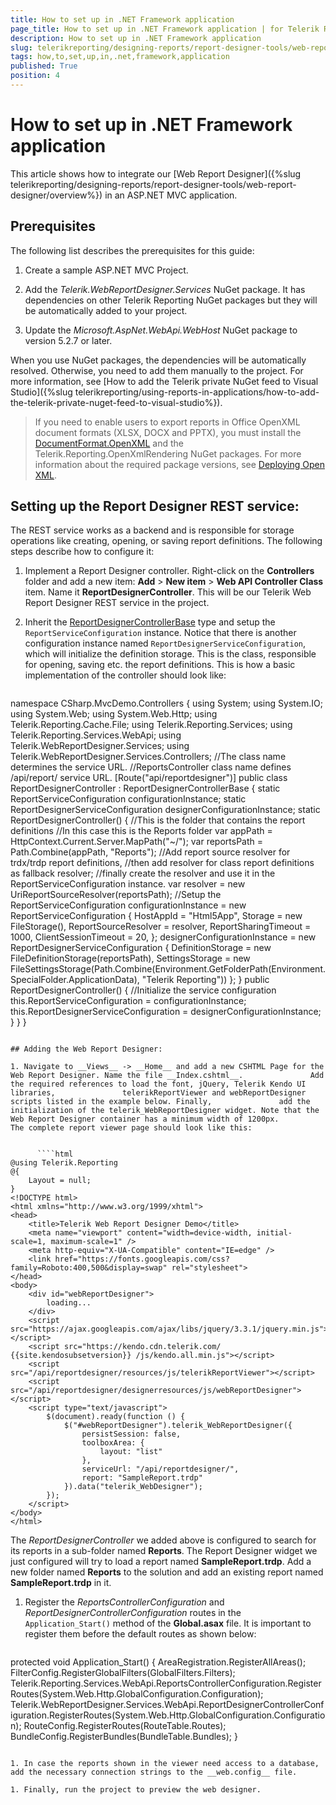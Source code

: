```yaml
---
title: How to set up in .NET Framework application
page_title: How to set up in .NET Framework application | for Telerik Reporting Documentation
description: How to set up in .NET Framework application
slug: telerikreporting/designing-reports/report-designer-tools/web-report-designer/how-to-set-up-in-.net-framework-application
tags: how,to,set,up,in,.net,framework,application
published: True
position: 4
---
```


# How to set up in .NET Framework application



This article shows how to integrate our [Web Report Designer]({%slug telerikreporting/designing-reports/report-designer-tools/web-report-designer/overview%})         in an ASP.NET MVC application.       

## Prerequisites

The following list describes the prerequisites for this guide:

1. Create a sample ASP.NET MVC Project.             

1. Add the *Telerik.WebReportDesigner.Services* NuGet package. It has dependencies on other Telerik Reporting                NuGet packages but they will be automatically added to your project.             

1. Update the *Microsoft.AspNet.WebApi.WebHost* NuGet package to version 5.2.7 or later.           

When you use NuGet packages, the dependencies will be automatically resolved. Otherwise, you need to add them manually to the project.           For more information, see [How to add the Telerik private NuGet feed to Visual Studio]({%slug telerikreporting/using-reports-in-applications/how-to-add-the-telerik-private-nuget-feed-to-visual-studio%}).         

> If you need to enable users to export reports in Office OpenXML document formats (XLSX, DOCX and PPTX), you must install the              [DocumentFormat.OpenXML](https://www.nuget.org/packages/DocumentFormat.OpenXml/)              and the Telerik.Reporting.OpenXmlRendering NuGet packages. For more information about the required package versions,             see [Deploying Open XML](25b584e0-8dd7-4cfd-8878-ffe5e0a95ad4#deploying_open_xml_sdk_for_ms_office).           

## Setting up the Report Designer REST service:

The REST service works as a backend and is responsible for storage operations like creating, opening, or saving report definitions.            The following steps describe how to configure it:         

1. Implement a Report Designer controller. Right-click on the __Controllers__             folder and add a new item: __Add__ > __New item__ > __Web API Controller Class__ item.               Name it __ReportDesignerController__. This will be our Telerik Web Report Designer REST service in the               project.             

1. Inherit the  [ReportDesignerControllerBase](/reporting/api/Telerik.Reporting.Services.WebApi.ReportDesignerControllerBase)  type               and setup the `ReportServiceConfiguration` instance. Notice that there is another configuration               instance named `ReportDesignerServiceConfiguration`, which will initialize the definition storage.               This is the class, responsible for opening, saving etc. the report definitions. This is how a basic               implementation of the controller should look like:             

    
      ````c#
namespace CSharp.MvcDemo.Controllers
{
    using System;
    using System.IO;
    using System.Web;
    using System.Web.Http;
    using Telerik.Reporting.Cache.File;
    using Telerik.Reporting.Services;
    using Telerik.Reporting.Services.WebApi;
    using Telerik.WebReportDesigner.Services;
    using Telerik.WebReportDesigner.Services.Controllers;
    //The class name determines the service URL.
    //ReportsController class name defines /api/report/ service URL.
    [Route("api/reportdesigner")]
    public class ReportDesignerController : ReportDesignerControllerBase
    {
        static ReportServiceConfiguration configurationInstance;
        static ReportDesignerServiceConfiguration designerConfigurationInstance;
        static ReportDesignerController()
        {
            //This is the folder that contains the report definitions
            //In this case this is the Reports folder
            var appPath = HttpContext.Current.Server.MapPath("~/");
            var reportsPath = Path.Combine(appPath, "Reports");
            //Add report source resolver for trdx/trdp report definitions,
            //then add resolver for class report definitions as fallback resolver;
            //finally create the resolver and use it in the ReportServiceConfiguration instance.
            var resolver = new UriReportSourceResolver(reportsPath);
                  //Setup the ReportServiceConfiguration
            configurationInstance = new ReportServiceConfiguration
            {
                HostAppId = "Html5App",
                Storage = new FileStorage(),
                ReportSourceResolver = resolver,
                ReportSharingTimeout = 1000,
                ClientSessionTimeout = 20,
            };
            designerConfigurationInstance = new ReportDesignerServiceConfiguration
            {
                DefinitionStorage = new FileDefinitionStorage(reportsPath),
                SettingsStorage = new FileSettingsStorage(Path.Combine(Environment.GetFolderPath(Environment.SpecialFolder.ApplicationData), "Telerik Reporting"))
            };
        }
        public ReportDesignerController()
        {
                  //Initialize the service configuration
            this.ReportServiceConfiguration = configurationInstance;
            this.ReportDesignerServiceConfiguration = designerConfigurationInstance;
        }
    }
}
````

## Adding the Web Report Designer:

1. Navigate to __Views__ -> __Home__ and add a new CSHTML Page for the Web Report Designer. Name the file __Index.cshtml__.               Add the required references to load the font, jQuery, Telerik Kendo UI libraries,               telerikReportViewer and webReportDesigner scripts listed in the example below. Finally,               add the initialization of the telerik_WebReportDesigner widget. Note that the Web Report Designer container has a minimum width of 1200px.             The complete report viewer page should look like this:

    
      ````html
@using Telerik.Reporting
@{
    Layout = null;
}
<!DOCTYPE html>
<html xmlns="http://www.w3.org/1999/xhtml">
<head>
    <title>Telerik Web Report Designer Demo</title>
    <meta name="viewport" content="width=device-width, initial-scale=1, maximum-scale=1" />
    <meta http-equiv="X-UA-Compatible" content="IE=edge" />
    <link href="https://fonts.googleapis.com/css?family=Roboto:400,500&display=swap" rel="stylesheet">
</head>
<body>
    <div id="webReportDesigner">
        loading...
    </div>
    <script src="https://ajax.googleapis.com/ajax/libs/jquery/3.3.1/jquery.min.js"></script>
    <script src="https://kendo.cdn.telerik.com/ {{site.kendosubsetversion}} /js/kendo.all.min.js"></script>
    <script src="/api/reportdesigner/resources/js/telerikReportViewer"></script>
    <script src="/api/reportdesigner/designerresources/js/webReportDesigner"></script>
    <script type="text/javascript">
        $(document).ready(function () {
            $("#webReportDesigner").telerik_WebReportDesigner({
                persistSession: false,
                toolboxArea: {
                    layout: "list"
                },
                serviceUrl: "/api/reportdesigner/",
                report: "SampleReport.trdp"
            }).data("telerik_WebDesigner");
        });
    </script>
</body>
</html>
````

The *ReportDesignerController* we added above is configured to search for its reports in a sub-folder                named __Reports__.               The Report Designer widget we just configured will try to load a report named __SampleReport.trdp__.               Add a new folder named __Reports__ to the solution and add an existing report named __SampleReport.trdp__ in it.             

1. Register the *ReportsControllerConfiguration* and *ReportDesignerControllerConfiguration* routes in                the `Application_Start()` method of the __Global.asax__ file.               It is important to register them before the default routes as shown below:             

    
      ````html
protected void Application_Start()
{
    AreaRegistration.RegisterAllAreas();
    FilterConfig.RegisterGlobalFilters(GlobalFilters.Filters);
    Telerik.Reporting.Services.WebApi.ReportsControllerConfiguration.RegisterRoutes(System.Web.Http.GlobalConfiguration.Configuration);
    Telerik.WebReportDesigner.Services.WebApi.ReportDesignerControllerConfiguration.RegisterRoutes(System.Web.Http.GlobalConfiguration.Configuration);
    RouteConfig.RegisterRoutes(RouteTable.Routes);
    BundleConfig.RegisterBundles(BundleTable.Bundles);
}
````

1. In case the reports shown in the viewer need access to a database, add the necessary connection strings to the __web.config__ file.             

1. Finally, run the project to preview the web designer.             


